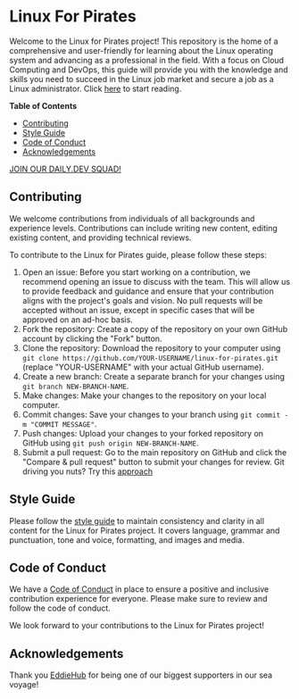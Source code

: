 # Linux For Pirates

Welcome to the Linux for Pirates project! This repository is the home of a comprehensive and user-friendly for learning about the Linux operating system and advancing as a professional in the field. With a focus on Cloud Computing and DevOps, this guide will provide you with the knowledge and skills you need to succeed in the Linux job market and secure a job as a Linux administrator. Click [here](index.md) to start reading.  


<!-- START doctoc generated TOC please keep comment here to allow auto update -->
<!-- DON'T EDIT THIS SECTION, INSTEAD RE-RUN doctoc TO UPDATE -->
**Table of Contents**

- [Contributing](#contributing)
- [Style Guide](#style-guide)
- [Code of Conduct](#code-of-conduct)
- [Acknowledgements](#acknowledgements)

<!-- END doctoc generated TOC please keep comment here to allow auto update -->

[JOIN OUR DAILY.DEV SQUAD!](https://app.daily.dev/squads/linuxforpirates/xdPR1FF6VNgNmoG6RSM2YExuqODCcNYfr2tyLnAUQ3c)

## Contributing
We welcome contributions from individuals of all backgrounds and experience levels. Contributions can include writing new content, editing existing content, and providing technical reviews.

To contribute to the Linux for Pirates guide, please follow these steps:

1.  Open an issue: Before you start working on a contribution, we recommend opening an issue to discuss with the team. This will allow us to provide feedback and guidance and ensure that your contribution aligns with the project's goals and vision. No pull requests will be accepted without an issue, except in specific cases that will be approved on an ad-hoc basis.
2.  Fork the repository: Create a copy of the repository on your own GitHub account by clicking the "Fork" button.
3.  Clone the repository: Download the repository to your computer using `git clone https://github.com/YOUR-USERNAME/linux-for-pirates.git` (replace "YOUR-USERNAME" with your actual GitHub username).
4.  Create a new branch: Create a separate branch for your changes using `git branch NEW-BRANCH-NAME`.
5.  Make changes: Make your changes to the repository on your local computer.
6.  Commit changes: Save your changes to your branch using `git commit -m "COMMIT MESSAGE"`.
7.  Push changes: Upload your changes to your forked repository on GitHub using `git push origin NEW-BRANCH-NAME`.
8.  Submit a pull request: Go to the main repository on GitHub and click the "Compare & pull request" button to submit your changes for review. 
 Git driving you nuts? Try this [approach](https://github.com/firstcontributions/first-contributions/blob/main/gui-tool-tutorials/github-windows-vs-code-tutorial.md)  

## Style Guide

Please follow the [style guide](https://chat.openai.com/chat#style-guide) to maintain consistency and clarity in all content for the Linux for Pirates project. It covers language, grammar and punctuation, tone and voice, formatting, and images and media.
## Code of Conduct

We have a [Code of Conduct](https://chat.openai.com/chat#code-of-conduct) in place to ensure a positive and inclusive contribution experience for everyone. Please make sure to review and follow the code of conduct.

We look forward to your contributions to the Linux for Pirates project!

## Acknowledgements
Thank you [EddieHub](https://github.com/EddieHubCommunity) for being one of our biggest supporters in our sea voyage! 
